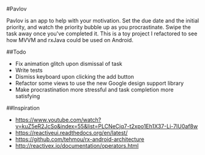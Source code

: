 #Pavlov

Pavlov is an app to help with your motivation. Set the due date and the initial priority, and watch the priority bubble up as you procrastinate. Swipe the task away once you've completed it. This is a toy project I refactored to see how MVVM and rxJava could be used on Android.

##Todo
* Fix animation glitch upon dismissal of task
* Write tests
* Dismiss keyboard upon clicking the add button
* Refactor some views to use the new Google design support library
* Make procrastination more stressful and task completion more satisfying

##Inspiration
* https://www.youtube.com/watch?v=kuZ5eR2JcSo&index=55&list=PLCNeCjq7-t2xpo1Eh1X37-Li-7IU0af8w
* https://reactiveui.readthedocs.org/en/latest/
* https://github.com/tehmou/rx-android-architecture
* http://reactivex.io/documentation/operators.html
